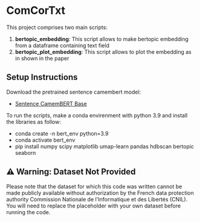 # ComCorTxt

This project comprises two main scripts:

1. **bertopic_embedding**: This script allows to make bertopic embedding from a dataframe containing text field
2. **bertopic_plot_embedding**: This script allows to plot the embedding as in shown in the paper

## Setup Instructions
Download the pretrained sentence camembert model:
- [Sentence CamemBERT Base](https://huggingface.co/dangvantuan/sentence-camembert-base)

To run the scripts, make a conda envirenment with python 3.9 and install the libraries as follow:

* conda create -n bert_env python=3.9
* conda activate bert_env
* pip install numpy scipy matplotlib umap-learn pandas hdbscan bertopic seaborn


## ⚠️ Warning: Dataset Not Provided

Please note that the dataset for which this code was written cannot be made publicly available without authorization by the French data protection authority Commission Nationale de l'Informatique et des Libertés (CNIL). You will need to replace the placeholder with your own dataset before running the code.
